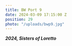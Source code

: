 ```yaml
---
title: BW Port 9
date: 2024-03-09 17:15:00 Z
position: 29
photo: "/uploads/bwp9.jpg"
---
```


***2024, Sisters of Loretto***